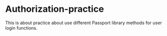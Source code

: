 # Authorization-practice
This is about practice about use different Passport library methods for user login functions.
